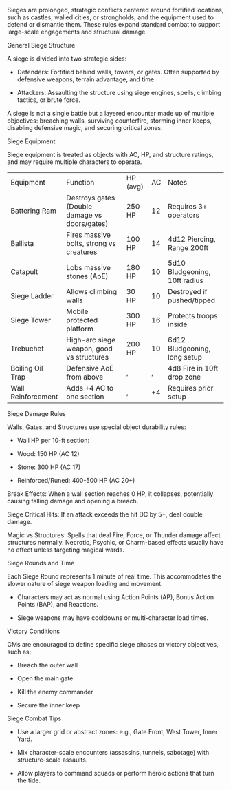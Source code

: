 Sieges are prolonged, strategic conflicts centered around fortified locations, such as castles, walled cities, or strongholds, and the equipment used to defend or dismantle them. These rules expand standard combat to support large-scale engagements and structural damage.

General Siege Structure

A siege is divided into two strategic sides:

- Defenders: Fortified behind walls, towers, or gates. Often supported by defensive weapons, terrain advantage, and time.
    
- Attackers: Assaulting the structure using siege engines, spells, climbing tactics, or brute force.
    

A siege is not a single battle but a layered encounter made up of multiple objectives: breaching walls, surviving counterfire, storming inner keeps, disabling defensive magic, and securing critical zones.

Siege Equipment

Siege equipment is treated as objects with AC, HP, and structure ratings, and may require multiple characters to operate.

|   |   |   |   |   |
|---|---|---|---|---|
|Equipment|Function|HP (avg)|AC|Notes|
|Battering Ram|Destroys gates (Double damage vs doors/gates)|250 HP|12|Requires 3+ operators|
|Ballista|Fires massive bolts, strong vs creatures|100 HP|14|4d12 Piercing, Range 200ft|
|Catapult|Lobs massive stones (AoE)|180 HP|10|5d10 Bludgeoning, 10ft radius|
|Siege Ladder|Allows climbing walls|30 HP|10|Destroyed if pushed/tipped|
|Siege Tower|Mobile protected platform|300 HP|16|Protects troops inside|
|Trebuchet|High-arc siege weapon, good vs structures|200 HP|10|6d12 Bludgeoning, long setup|
|Boiling Oil Trap|Defensive AoE from above|,|,|4d8 Fire in 10ft drop zone|
|Wall Reinforcement|Adds +4 AC to one section|,|+4|Requires prior setup|

Siege Damage Rules

Walls, Gates, and Structures use special object durability rules:

- Wall HP per 10-ft section:
    

- Wood: 150 HP (AC 12)
    
- Stone: 300 HP (AC 17)
    
- Reinforced/Runed: 400-500 HP (AC 20+)
    

Break Effects: When a wall section reaches 0 HP, it collapses, potentially causing falling damage and opening a breach.

Siege Critical Hits: If an attack exceeds the hit DC by 5+, deal double damage.

Magic vs Structures: Spells that deal Fire, Force, or Thunder damage affect structures normally. Necrotic, Psychic, or Charm-based effects usually have no effect unless targeting magical wards.

Siege Rounds and Time

Each Siege Round represents 1 minute of real time. This accommodates the slower nature of siege weapon loading and movement.

- Characters may act as normal using Action Points (AP), Bonus Action Points (BAP), and Reactions.
    
- Siege weapons may have cooldowns or multi-character load times.
    

Victory Conditions

GMs are encouraged to define specific siege phases or victory objectives, such as:

- Breach the outer wall
    
- Open the main gate
    
- Kill the enemy commander
    
- Secure the inner keep
    

Siege Combat Tips

- Use a larger grid or abstract zones: e.g., Gate Front, West Tower, Inner Yard.
    
- Mix character-scale encounters (assassins, tunnels, sabotage) with structure-scale assaults.
    
- Allow players to command squads or perform heroic actions that turn the tide.